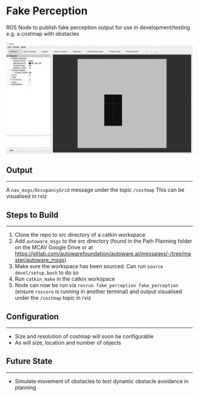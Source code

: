 # Fake Perception
ROS Node to publish fake perception output for use in development/testing e.g. a costmap with obstacles

![Fake Costmap displayed in rviz](docs/fake_perception.png?raw=true "Fake Costmap")

## Output
---
A `nav_msgs/OccupancyGrid` message under the topic `/costmap`
This can be visualised in rviz 

## Steps to Build
----
1. Clone the repo to src directory of a catkin workspace
2. Add `autoware_msgs` to the src directory (found in the Path Planning folder on the MCAV Google Drive or at https://gitlab.com/autowarefoundation/autoware.ai/messages/-/tree/master/autoware_msgs)
3. Make sure the workspace has been sourced. Can run `source devel/setup.bash` to do so
4. Run `catkin_make` in the catkin workspace
5. Node can now be run via `rosrun fake_perception fake_perception` (ensure `roscore` is running in another terminal) and output visualised under the `/costmap` topic in rviz

## Configuration
---
* Size and resolution of costmap will soon be configurable
* As will size, location and number of objects

## Future State
---
* Simulate movement of obstacles to test dynamic obstacle avoidance in planning
